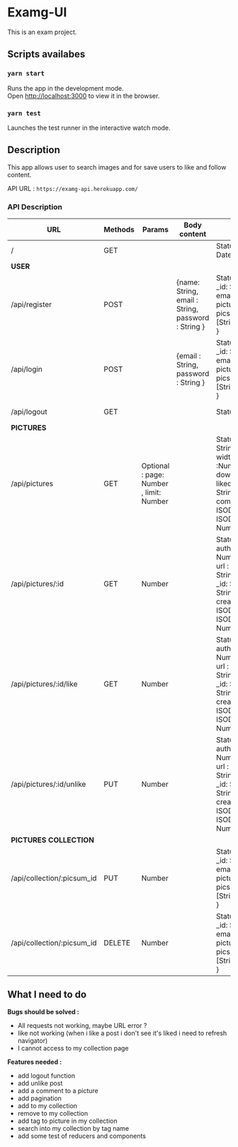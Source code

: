 # Examg-UI

This is an exam project.

## Scripts availabes

### `yarn start`

Runs the app in the development mode.\
Open [http://localhost:3000](http://localhost:3000) to view it in the browser.

### `yarn test`

Launches the test runner in the interactive watch mode.

## Description

This app allows user to search images and for save users to like and follow content.

API URL : `https://examg-api.herokuapp.com/`

### API Description

| URL  |Methods | Params | Body content  | Response  | Comments |
|---|---|---|---|---|---|
| /  |  GET  |   |   | Status : 200 - Current Date time from server   |
|__USER__|
| /api/register  |  POST |  | {name: String, email : String, password : String }  | Status : 201 - { user : { _id: String, name: String, email: String, pictures_collection : [{ picsum_id: String, tags : [String] }] }, token : String }  |
|  /api/login  |  POST |   |  {email : String, password : String } | Status : 200 - { user : { _id: String, name: String, email: String, pictures_collection : [{ picsum_id: String, tags : [String] }] }, token : String }  |
|  /api/logout  |  GET |   |  | Status : 200  | Use to clear cookie
|__PICTURES__|
| /api/pictures  |  GET | Optional : page: Number , limit: Number |  | Status : 200 - [{id : String, author:String, width : Number, height :Number, url : String, download_url: String, likedBy:[String], _id: String, picsum_id: String, comments: [], createdAt: ISODateString,updatedAt: ISODateString, __v: Number}]  |
| /api/pictures/:id  |  GET | Number |  | Status : 200 - {id : String, author:String, width : Number, height :Number, url : String, download_url: String, likedBy:[String], _id: String, picsum_id: String, comments: [], createdAt: ISODateString,updatedAt: ISODateString, __v: Number}  |
| /api/pictures/:id/like  |  GET | Number |  | Status : 200 - {id : String, author:String, width : Number, height :Number, url : String, download_url: String, likedBy:[String], _id: String, picsum_id: String, comments: [], createdAt: ISODateString,updatedAt: ISODateString, __v: Number}  | Should be authenticated |
| /api/pictures/:id/unlike  |  PUT | Number | | Status : 200 - {id : String, author:String, width : Number, height :Number, url : String, download_url: String, likedBy:[String], _id: String, picsum_id: String, comments: [], createdAt: ISODateString,updatedAt: ISODateString, __v: Number}  | Should be authenticated |
|__PICTURES COLLECTION__|
|  /api/collection/:picsum_id  |  PUT | Number |  | Status : 200 - { user : { _id: String, name: String, email: String, pictures_collection : [{ picsum_id: String, tags : [String] }] }, token : String }  |
|  /api/collection/:picsum_id  |  DELETE | Number |  | Status : 200 - { user : { _id: String, name: String, email: String, pictures_collection : [{ picsum_id: String, tags : [String] }] }, token : String }  |



## What I need to do

__Bugs should be solved :__

* All requests not working, maybe URL error ?
* like not working (when i like a post i don't see it's liked i need to refresh navigator)
* I cannot access to my collection page

__Features needed :__

* add logout function
* add unlike post
* add a comment to a picture
* add pagination
* add to my collection
* remove to my collection
* add tag to picture in my collection
* search into my collection by tag name
* add some test of reducers and components